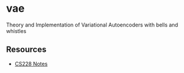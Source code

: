 # vae
Theory and Implementation of Variational Autoencoders with bells and whistles

## Resources

- [CS228 Notes](https://ermongroup.github.io/cs228-notes/)
